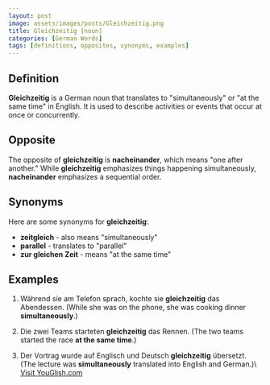 ```yaml
---
layout: post
image: assets/images/posts/Gleichzeitig.png
title: Gleichzeitig [noun]
categories: [German Words]
tags: [definitions, opposites, synonyms, examples]
---
```


## Definition

**Gleichzeitig** is a German noun that translates to "simultaneously" or "at the same time" in English. It is used to describe activities or events that occur at once or concurrently.

## Opposite

The opposite of **gleichzeitig** is **nacheinander**, which means "one after another." While **gleichzeitig** emphasizes things happening simultaneously, **nacheinander** emphasizes a sequential order.

## Synonyms

Here are some synonyms for **gleichzeitig**:

- **zeitgleich** - also means "simultaneously"
- **parallel** - translates to "parallel"
- **zur gleichen Zeit** - means "at the same time"

## Examples

1. Während sie am Telefon sprach, kochte sie **gleichzeitig** das Abendessen. (While she was on the phone, she was cooking dinner **simultaneously**.)

2. Die zwei Teams starteten **gleichzeitig** das Rennen. (The two teams started the race **at the same time**.)

3. Der Vortrag wurde auf Englisch und Deutsch **gleichzeitig** übersetzt. (The lecture was **simultaneously** translated into English and German.)\ <a id="yg-widget-0" class="youglish-widget" data-query="Gleichzeitig" data-lang="german" data-components="8412" data-auto-start="0" data-bkg-color="theme_light" data-title="How%20to%20pronounce%20Gleichzeitig%20in%20German"  rel="nofollow" href="https://youglish.com">Visit YouGlish.com</a><script async src="https://youglish.com/public/emb/widget.js" charset="utf-8"></script>